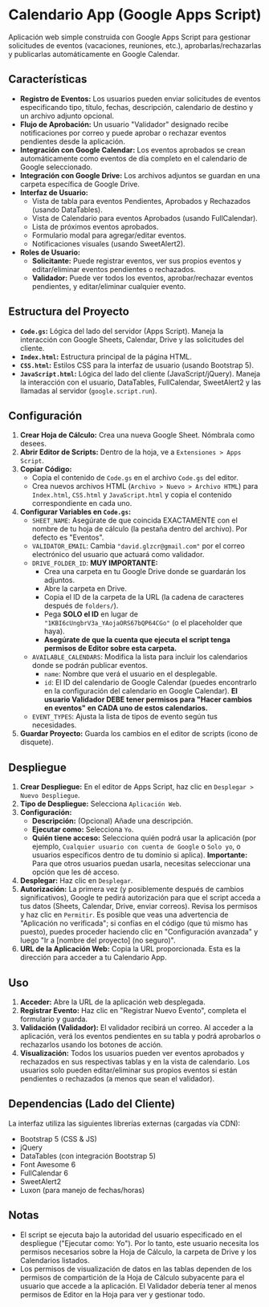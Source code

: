 # Calendario App (Google Apps Script)

Aplicación web simple construida con Google Apps Script para gestionar solicitudes de eventos (vacaciones, reuniones, etc.), aprobarlas/rechazarlas y publicarlas automáticamente en Google Calendar.

## Características

* **Registro de Eventos:** Los usuarios pueden enviar solicitudes de eventos especificando tipo, título, fechas, descripción, calendario de destino y un archivo adjunto opcional.
* **Flujo de Aprobación:** Un usuario "Validador" designado recibe notificaciones por correo y puede aprobar o rechazar eventos pendientes desde la aplicación.
* **Integración con Google Calendar:** Los eventos aprobados se crean automáticamente como eventos de día completo en el calendario de Google seleccionado.
* **Integración con Google Drive:** Los archivos adjuntos se guardan en una carpeta específica de Google Drive.
* **Interfaz de Usuario:**
    * Vista de tabla para eventos Pendientes, Aprobados y Rechazados (usando DataTables).
    * Vista de Calendario para eventos Aprobados (usando FullCalendar).
    * Lista de próximos eventos aprobados.
    * Formulario modal para agregar/editar eventos.
    * Notificaciones visuales (usando SweetAlert2).
* **Roles de Usuario:**
    * **Solicitante:** Puede registrar eventos, ver sus propios eventos y editar/eliminar eventos pendientes o rechazados.
    * **Validador:** Puede ver todos los eventos, aprobar/rechazar eventos pendientes, y editar/eliminar cualquier evento.

## Estructura del Proyecto

* **`Code.gs`:** Lógica del lado del servidor (Apps Script). Maneja la interacción con Google Sheets, Calendar, Drive y las solicitudes del cliente.
* **`Index.html`:** Estructura principal de la página HTML.
* **`CSS.html`:** Estilos CSS para la interfaz de usuario (usando Bootstrap 5).
* **`JavaScript.html`:** Lógica del lado del cliente (JavaScript/jQuery). Maneja la interacción con el usuario, DataTables, FullCalendar, SweetAlert2 y las llamadas al servidor (`google.script.run`).

## Configuración

1.  **Crear Hoja de Cálculo:** Crea una nueva Google Sheet. Nómbrala como desees.
2.  **Abrir Editor de Scripts:** Dentro de la hoja, ve a `Extensiones > Apps Script`.
3.  **Copiar Código:**
    * Copia el contenido de `Code.gs` en el archivo `Code.gs` del editor.
    * Crea nuevos archivos HTML (`Archivo > Nuevo > Archivo HTML`) para `Index.html`, `CSS.html` y `JavaScript.html` y copia el contenido correspondiente en cada uno.
4.  **Configurar Variables en `Code.gs`:**
    * `SHEET_NAME`: Asegúrate de que coincida EXACTAMENTE con el nombre de tu hoja de cálculo (la pestaña dentro del archivo). Por defecto es "Eventos".
    * `VALIDATOR_EMAIL`: Cambia `"david.glzcr@gmail.com"` por el correo electrónico del usuario que actuará como validador.
    * `DRIVE_FOLDER_ID`: **MUY IMPORTANTE:**
        * Crea una carpeta en tu Google Drive donde se guardarán los adjuntos.
        * Abre la carpeta en Drive.
        * Copia el ID de la carpeta de la URL (la cadena de caracteres después de `folders/`).
        * Pega **SOLO el ID** en lugar de `"1KBI6cUngbrV3a_YAojaORS67bQP64CGo"` (o el placeholder que haya).
        * **Asegúrate de que la cuenta que ejecuta el script tenga permisos de Editor sobre esta carpeta.**
    * `AVAILABLE_CALENDARS`: Modifica la lista para incluir los calendarios donde se podrán publicar eventos.
        * `name`: Nombre que verá el usuario en el desplegable.
        * `id`: El ID del calendario de Google Calendar (puedes encontrarlo en la configuración del calendario en Google Calendar). **El usuario Validador DEBE tener permisos para "Hacer cambios en eventos" en CADA uno de estos calendarios.**
    * `EVENT_TYPES`: Ajusta la lista de tipos de evento según tus necesidades.
5.  **Guardar Proyecto:** Guarda los cambios en el editor de scripts (icono de disquete).

## Despliegue

1.  **Crear Despliegue:** En el editor de Apps Script, haz clic en `Desplegar > Nuevo Despliegue`.
2.  **Tipo de Despliegue:** Selecciona `Aplicación Web`.
3.  **Configuración:**
    * **Descripción:** (Opcional) Añade una descripción.
    * **Ejecutar como:** Selecciona `Yo`.
    * **Quién tiene acceso:** Selecciona quién podrá usar la aplicación (por ejemplo, `Cualquier usuario con cuenta de Google` o `Solo yo`, o usuarios específicos dentro de tu dominio si aplica). **Importante:** Para que otros usuarios puedan usarla, necesitas seleccionar una opción que les dé acceso.
4.  **Desplegar:** Haz clic en `Desplegar`.
5.  **Autorización:** La primera vez (y posiblemente después de cambios significativos), Google te pedirá autorización para que el script acceda a tus datos (Sheets, Calendar, Drive, enviar correos). Revisa los permisos y haz clic en `Permitir`. Es posible que veas una advertencia de "Aplicación no verificada"; si confías en el código (que tú mismo has puesto), puedes proceder haciendo clic en "Configuración avanzada" y luego "Ir a [nombre del proyecto] (no seguro)".
6.  **URL de la Aplicación Web:** Copia la URL proporcionada. Esta es la dirección para acceder a tu Calendario App.

## Uso

1.  **Acceder:** Abre la URL de la aplicación web desplegada.
2.  **Registrar Evento:** Haz clic en "Registrar Nuevo Evento", completa el formulario y guarda.
3.  **Validación (Validador):** El validador recibirá un correo. Al acceder a la aplicación, verá los eventos pendientes en su tabla y podrá aprobarlos o rechazarlos usando los botones de acción.
4.  **Visualización:** Todos los usuarios pueden ver eventos aprobados y rechazados en sus respectivas tablas y en la vista de calendario. Los usuarios solo pueden editar/eliminar sus propios eventos si están pendientes o rechazados (a menos que sean el validador).

## Dependencias (Lado del Cliente)

La interfaz utiliza las siguientes librerías externas (cargadas vía CDN):

* Bootstrap 5 (CSS & JS)
* jQuery
* DataTables (con integración Bootstrap 5)
* Font Awesome 6
* FullCalendar 6
* SweetAlert2
* Luxon (para manejo de fechas/horas)

## Notas

* El script se ejecuta bajo la autoridad del usuario especificado en el despliegue ("Ejecutar como: Yo"). Por lo tanto, este usuario necesita los permisos necesarios sobre la Hoja de Cálculo, la carpeta de Drive y los Calendarios listados.
* Los permisos de visualización de datos en las tablas dependen de los permisos de compartición de la Hoja de Cálculo subyacente para el usuario que accede a la aplicación. El Validador debería tener al menos permisos de Editor en la Hoja para ver y gestionar todo.
